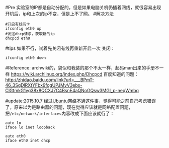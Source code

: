 #Pre
实验室的IP都是自动分配的，但是如果电脑关机仍插着网线，就很容易出现开机后，ip和上次的ip不变，但是上不了网。
#解决方法
```linux
#开启有线网卡
ifconfig eth0 up
#发送dhcp请求，获取新的ip
dhcpcd eth0
```
#tips
如果不行，试着先关闭有线再重新开启一次
关闭：
```linux
ifconfig eth0 down
```

#Reference:
archwiki的，貌似和我装的那个不太一样，起码man出来的手册不一样
https://wiki.archlinux.org/index.php/Dhcpcd
百度知道的问题：
http://zhidao.baidu.com/link?url=___BPmT-46_3SgDlRXtYFbx9fcgUPJMvV3ebs-ClGtmkG1yg38x8QCXJ7C4BsnE4aQNoGQsw3MGl_p-neqWmbq

#update:2015.10.7 
经过[Ubuntu网络不通][0]这件事，觉得可能之前自己考虑错误了，原来以为是路由器的问题，现在觉得应该就是网络配置问题，把`/etc/network/interfaces`内容改成下面应该就行了：
```
auto lo
iface lo inet loopback

auto eth0
iface eth0 inet dhcp
```

[0]: http://www.findspace.name/easycoding/1471 "Ubuntu网络不通"